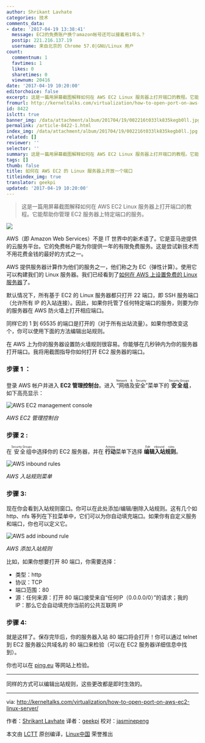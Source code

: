 ```yaml
---
author: Shrikant Lavhate
categories: 技术
comments_data:
- date: '2017-04-19 13:38:41'
  message: EC2的免费账户换个amazon帐号还可以接着用1年么？
  postip: 221.216.137.19
  username: 来自北京的 Chrome 57.0|GNU/Linux 用户
count:
  commentnum: 1
  favtimes: 1
  likes: 0
  sharetimes: 0
  viewnum: 20416
date: '2017-04-19 10:20:00'
editorchoice: false
excerpt: 这是一篇用屏幕截图解释如何在 AWS EC2 Linux 服务器上打开端口的教程。它能帮助你管理 EC2 服务器上特定端口的服务。
fromurl: http://kerneltalks.com/virtualization/how-to-open-port-on-aws-ec2-linux-server/
id: 8422
islctt: true
banner_img: /data/attachment/album/201704/19/002216t033lk835kegb0ll.jpg
permalink: /article-8422-1.html
index_img: /data/attachment/album/201704/19/002216t033lk835kegb0ll.jpg.thumb.jpg
related: []
reviewer: ''
selector: ''
summary: 这是一篇用屏幕截图解释如何在 AWS EC2 Linux 服务器上打开端口的教程。它能帮助你管理 EC2 服务器上特定端口的服务。
tags: []
thumb: false
title: 如何在 AWS EC2 的 Linux 服务器上开放一个端口
titleindex_img: true
translator: geekpi
updated: '2017-04-19 10:20:00'
---
```



> 
> 这是一篇用屏幕截图解释如何在 AWS EC2 Linux 服务器上打开端口的教程。它能帮助你管理 EC2 服务器上特定端口的服务。
> 
> 
> 


![](/data/attachment/album/201704/19/002216t033lk835kegb0ll.jpg)


AWS（即 Amazon Web Services）不是 IT 世界中的新术语了。它是亚马逊提供的云服务平台。它的免费帐户能为你提供一年的有限免费服务。这是尝试新技术而不用花费金钱的最好的方式之一。


AWS 提供服务器计算作为他们的服务之一，他们称之为 EC（弹性计算）。使用它可以构建我们的 Linux 服务器。我们已经看到了[如何在 AWS 上设置免费的 Linux 服务器](http://kerneltalks.com/howto/install-ec2-linux-server-aws-with-screenshots/)了。


默认情况下，所有基于 EC2 的 Linux 服务器都只打开 22 端口，即 SSH 服务端口（允许所有 IP 的入站连接）。因此，如果你托管了任何特定端口的服务，则要为你的服务器在 AWS 防火墙上打开相应端口。


同样它的 1 到 65535 的端口是打开的（对于所有出站流量）。如果你想改变这个，你可以使用下面的方法编辑出站规则。


在 AWS 上为你的服务器设置防火墙规则很容易。你能够在几秒钟内为你的服务器打开端口。我将用截图指导你如何打开 EC2 服务器的端口。


### 步骤 1 ：


登录 AWS 帐户并进入 **EC2 管理控制台**。进入<ruby> “网络及安全” <rt>  Network &amp; Security </rt></ruby>菜单下的<ruby> <strong>  安全组 </strong> <rt>  Security Groups </rt></ruby>，如下高亮显示：


![AWS EC2 management console](/data/attachment/album/201704/19/002226u0uxztt5bxvt0ubx.jpg)


*AWS EC2 管理控制台*


### 步骤 2 :


在<ruby> 安全组 <rt>  Security Groups </rt></ruby>中选择你的 EC2 服务器，并在 <ruby> <strong>  行动 </strong> <rt>  Actions </rt></ruby> 菜单下选择 <ruby> <strong>  编辑入站规则 </strong> <rt>  Edit inbound rules </rt></ruby>。


![AWS inbound rules](/data/attachment/album/201704/19/002227qmchts6qbz1yphco.jpg)


*AWS 入站规则菜单*


### 步骤 3:


现在你会看到入站规则窗口。你可以在此处添加/编辑/删除入站规则。这有几个如 http、nfs 等列在下拉菜单中，它们可以为你自动填充端口。如果你有自定义服务和端口，你也可以定义它。


![AWS add inbound rule](/data/attachment/album/201704/19/002228l8nxnpwnnn22n2j2.jpg)


*AWS 添加入站规则*


比如，如果你想要打开 80 端口，你需要选择：


* 类型：http
* 协议：TCP
* 端口范围：80
* 源：任何来源：打开 80 端口接受来自“任何IP（0.0.0.0/0）”的请求；我的 IP：那么它会自动填充你当前的公共互联网 IP


### 步骤 4:


就是这样了。保存完毕后，你的服务器入站 80 端口将会打开！你可以通过 telnet 到 EC2 服务器公共域名的 80 端口来检验（可以在 EC2 服务器详细信息中找到）。


你也可以在 [ping.eu](http://ping.eu/port-chk/) 等网站上检验。




---


同样的方式可以编辑出站规则，这些更改都是即时生效的。




---


via: <http://kerneltalks.com/virtualization/how-to-open-port-on-aws-ec2-linux-server/>


作者：[Shrikant Lavhate](http://kerneltalks.com/virtualization/how-to-open-port-on-aws-ec2-linux-server/)  译者：[geekpi](https://github.com/geekpi) 校对：[jasminepeng](https://github.com/jasminepeng)


本文由 [LCTT](https://github.com/LCTT/TranslateProject) 原创编译，[Linux中国](https://linux.cn/) 荣誉推出